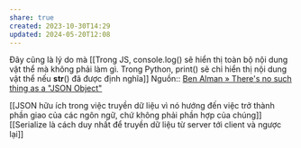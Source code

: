 ```yaml
---
share: true
created: 2023-10-30T14:29
updated: 2024-05-20T12:08
---
```

Đây cũng là lý do mà [[Trong JS, console.log() sẽ hiển thị toàn bộ nội dung vật thể mà không phải làm gì. Trong Python, print() sẽ chỉ hiển thị nội dung vật thể nếu __str__() đã được định nghĩa]]
Nguồn:: [Ben Alman » There's no such thing as a "JSON Object"](https://benalman.com/news/2010/03/theres-no-such-thing-as-a-json/)

[[JSON hữu ích trong việc truyền dữ liệu vì nó hướng đến việc trở thành phần giao của các ngôn ngữ, chứ không phải phần hợp của chúng]]
[[Serialize là cách duy nhất để truyền dữ liệu từ server tới client và ngược lại]]